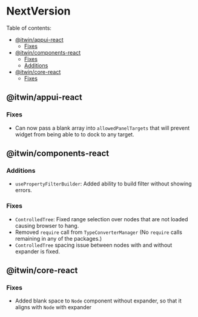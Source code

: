 # NextVersion <!-- omit from toc -->

Table of contents:

- [@itwin/appui-react](#itwinappui-react)
  - [Fixes](#fixes-2)
- [@itwin/components-react](#itwincomponents-react)
  - [Fixes](#fixes)
  - [Additions](#additions)
- [@itwin/core-react](#itwincore-react)
  - [Fixes](#fixes-1)

## @itwin/appui-react

### Fixes

- Can now pass a blank array into `allowedPanelTargets` that will prevent widget from being able to to dock to any target.

## @itwin/components-react

### Additions

- `usePropertyFilterBuilder`: Added ability to build filter without showing errors.

### Fixes

- `ControlledTree`: Fixed range selection over nodes that are not loaded causing browser to hang.
- Removed `require` call from `TypeConverterManager` (No `require` calls remaining in any of the packages.)
- `ControlledTree` spacing issue between nodes with and without expander is fixed.

## @itwin/core-react

### Fixes

- Added blank space to `Node` component without expander, so that it aligns with `Node` with expander
